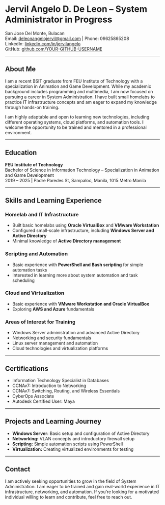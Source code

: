 # Jervil Angelo D. De Leon – System Administrator in Progress  

San Jose Del Monte, Bulacan  
Email: deleonangelojervil@gmail.com | Phone: 09625865208  
LinkedIn: [linkedin.com/in/jervilangelo](https://linkedin.com/in/jervilangelo)  
GitHub: [github.com/YOUR-GITHUB-USERNAME](https://github.com/YOUR-GITHUB-USERNAME)  

---

## About Me  
I am a recent BSIT graduate from FEU Institute of Technology with a specialization in Animation and Game Development. While my academic background includes programming and multimedia, I am now focused on pursuing a career in System Administration. I have built small homelabs to practice IT infrastructure concepts and am eager to expand my knowledge through hands-on training.  

I am highly adaptable and open to learning new technologies, including different operating systems, cloud platforms, and automation tools. I welcome the opportunity to be trained and mentored in a professional environment.  

---

## Education  
**FEU Institute of Technology**  
Bachelor of Science in Information Technology – Specialization in Animation and Game Development  
2019 – 2025 | Padre Paredes St, Sampaloc, Manila, 1015 Metro Manila  

---

## Skills and Learning Experience  

### Homelab and IT Infrastructure  
- Built basic homelabs using **Oracle VirtualBox** and **VMware Workstation**  
- Configured small-scale infrastructure, including **Windows Server and Active Directory**  
- Minimal knowledge of **Active Directory management**  

### Scripting and Automation  
- Basic experience with **PowerShell and Bash scripting** for simple automation tasks  
- Interested in learning more about system automation and task scheduling  

### Cloud and Virtualization  
- Basic experience with **VMware Workstation and Oracle VirtualBox**  
- Exploring **AWS and Azure** fundamentals  

### Areas of Interest for Training  
- Windows Server administration and advanced Active Directory  
- Networking and security fundamentals  
- Linux server management and automation  
- Cloud technologies and virtualization platforms  

---

## Certifications  
- Information Technology Specialist in Databases  
- CCNAv7: Introduction to Networking  
- CCNAv7: Switching, Routing, and Wireless Essentials  
- CyberOps Associate  
- Autodesk Certified User: Maya  

---

## Projects and Learning Journey  
- **Windows Server:** Basic setup and configuration of Active Directory  
- **Networking:** VLAN concepts and introductory firewall setup  
- **Scripting:** Simple automation scripts using PowerShell  
- **Virtualization:** Creating virtualized environments for testing  

---

## Contact  
I am actively seeking opportunities to grow in the field of System Administration. I am eager to be trained and gain real-world experience in IT infrastructure, networking, and automation. If you're looking for a motivated individual willing to learn and contribute, feel free to reach out.  
